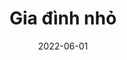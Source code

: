 ---
title: Gia đình nhỏ
date: 2022-06-01
tags: vetuiminh
image: /assets/ve-tui-minh/259d54abcf1c0b42520d.jpg
imageAlt: Gia đình nhỏ
description: Gia đình nhỏ
---